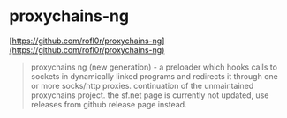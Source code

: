 # proxychains-ng

[https://github.com/rofl0r/proxychains-ng](https://github.com/rofl0r/proxychains-ng)

> proxychains ng (new generation) - a preloader which hooks calls to sockets in dynamically linked programs and redirects it through one or more socks/http proxies. continuation of the unmaintained proxychains project. the sf.net page is currently not updated, use releases from github release page instead. 